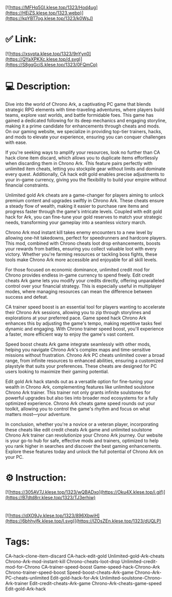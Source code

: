 [![https://MFHq5GI.klese.top/1323/Hod4ug](https://HEjZS.klese.top/1323.webp)](https://kpYBT7og.klese.top/1323/k0WsJ)
# ✅ Link:
[![https://xsvpta.klese.top/1323/9nYyn0](https://QYaXPKXc.klese.top/d.svg)](https://S8gqGciS.klese.top/1323/0FQmCp)
# 💻 Description:
Dive into the world of Chrono Ark, a captivating PC game that blends strategic RPG elements with time-traveling adventures, where players build teams, explore vast worlds, and battle formidable foes. This game has gained a dedicated following for its deep mechanics and engaging storyline, making it a prime candidate for enhancements through cheats and mods. On our gaming website, we specialize in providing top-tier trainers, hacks, and mods to elevate your experience, ensuring you can conquer challenges with ease.



If you're seeking ways to amplify your resources, look no further than CA hack clone item discard, which allows you to duplicate items effortlessly when discarding them in Chrono Ark. This feature pairs perfectly with unlimited item cheats, letting you stockpile gear without limits and dominate every quest. Additionally, CA hack edit gold enables precise adjustments to your in-game currency, giving you the flexibility to build your empire without financial constraints.



Unlimited gold Ark cheats are a game-changer for players aiming to unlock premium content and upgrades swiftly in Chrono Ark. These cheats ensure a steady flow of wealth, making it easier to purchase rare items and progress faster through the game's intricate levels. Coupled with edit gold hack for Ark, you can fine-tune your gold reserves to match your strategic needs, transforming your gameplay into a seamless victory march.



Chrono Ark mod instant kill takes enemy encounters to a new level by allowing one-hit takedowns, perfect for speedrunners and hardcore players. This mod, combined with Chrono cheats loot drop enhancements, boosts your rewards from battles, ensuring you collect valuable loot with every victory. Whether you're farming resources or tackling boss fights, these tools make Chrono Ark more accessible and enjoyable for all skill levels.



For those focused on economic dominance, unlimited credit mod for Chrono provides endless in-game currency to spend freely. Edit credit cheats Ark game lets you modify your credits directly, offering unparalleled control over your financial strategy. This is especially useful in multiplayer modes, where managing resources can mean the difference between success and defeat.



CA trainer speed boost is an essential tool for players wanting to accelerate their Chrono Ark sessions, allowing you to zip through storylines and explorations at your preferred pace. Game speed hack Chrono Ark enhances this by adjusting the game's tempo, making repetitive tasks feel dynamic and engaging. With Chrono trainer speed boost, you'll experience a faster, more efficient way to enjoy the game's vast content.



Speed boost cheats Ark game integrate seamlessly with other mods, helping you navigate Chrono Ark's complex maps and time-sensitive missions without frustration. Chrono Ark PC cheats unlimited cover a broad range, from infinite resources to enhanced abilities, ensuring a customized playstyle that suits your preferences. These cheats are designed for PC users looking to maximize their gaming potential.



Edit gold Ark hack stands out as a versatile option for fine-tuning your wealth in Chrono Ark, complementing features like unlimited soulstone Chrono Ark trainer. This trainer not only grants infinite soulstones for powerful upgrades but also ties into broader mod ecosystems for a fully optimized experience. Chrono Ark cheats game speed rounds out your toolkit, allowing you to control the game's rhythm and focus on what matters most—your adventure.



In conclusion, whether you're a novice or a veteran player, incorporating these cheats like edit credit cheats Ark game and unlimited soulstone Chrono Ark trainer can revolutionize your Chrono Ark journey. Our website is your go-to hub for safe, effective mods and trainers, optimized to help you rank higher in searches and discover the best gaming enhancements. Explore these features today and unlock the full potential of Chrono Ark on your PC.

# ⚙️ Instruction:
[![https://305AV7J.klese.top/1323/wQBADxo](https://Oku4X.klese.top/i.gif)](https://B7dtd8rr.klese.top/1323/TJ3erhiw)
#
[![https://dXO9Jy.klese.top/1323/896XbwiH](https://6bhhyjfk.klese.top/l.svg)](https://IZOsZEn.klese.top/1323/dUQLP)
# Tags:
CA-hack-clone-item-discard CA-hack-edit-gold Unlimited-gold-Ark-cheats Chrono-Ark-mod-instant-kill Chrono-cheats-loot-drop Unlimited-credit-mod-for-Chrono CA-trainer-speed-boost Game-speed-hack-Chrono-Ark Chrono-trainer-speed-boost Speed-boost-cheats-Ark-game Chrono-Ark-PC-cheats-unlimited Edit-gold-hack-for-Ark Unlimited-soulstone-Chrono-Ark-trainer Edit-credit-cheats-Ark-game Chrono-Ark-cheats-game-speed Edit-gold-Ark-hack






